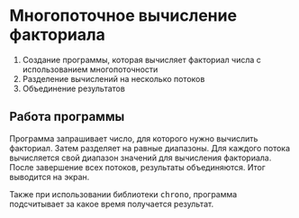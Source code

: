 # Многопоточное вычисление факториала

1. Создание программы, которая вычисляет факториал числа с использованием многопоточности
2. Разделение вычислений на несколько потоков
3. Объединение результатов

## Работа программы 

Программа запрашивает число, для которого нужно вычислить факториал. Затем разделяет на равные диапазоны. Для каждого потока вычисляется свой диапазон значений для вычисления факториала. После завершение всех потоков, результаты объединяются. Итог выводится на экран.

Также при использовании библиотеки <kbd>chrono</kbd>, программа подсчитывает за какое время получается результат.



